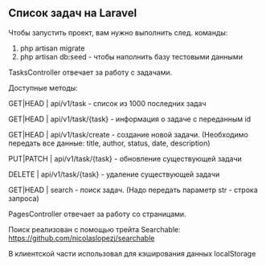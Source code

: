 ## Список задач на Laravel

Чтобы запустить проект, вам нужно выполнить след. команды:
1. php artisan migrate
2. php artisan db:seed - чтобы наполнить базу тестовыми данными

TasksController отвечает за работу с задачами.

Доступные методы:

GET|HEAD  | api/v1/task        - список из 1000 последних задач

GET|HEAD  | api/v1/task/{task} - информация о задаче с переданным id

GET|HEAD  | api/v1/task/create - создание новой задачи. (Необходимо передать все данные: title, author, status, date, description)

PUT|PATCH | api/v1/task/{task} - обновление существующей задачи

DELETE    | api/v1/task/{task} - удаление существующей задачи

GET|HEAD  | search             - поиск задач. (Надо передать параметр str - строка запроса)

PagesController отвечает за работу со страницами.

Поиск реализован с помощью трейта Searchable: https://github.com/nicolaslopezj/searchable

В клиентской части использовал для кэширования данных localStorage